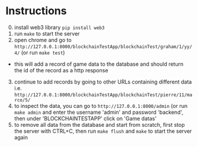 # Instructions
0. install web3 library `pip install web3`
1. run `make` to start the server
2. open chrome and go to `http://127.0.0.1:8000/blockchainTestApp/blockchainTest/graham/1/yy/4/` (or run `make test`)
- this will add a record of game data to the database and should return the id of the record as a http response
3. continue to add records by going to other URLs containing different data i.e. `http://127.0.0.1:8000/blockchainTestApp/blockchainTest/pierre/11/marco/5/`
4. to inspect the data, you can go to `http://127.0.0.1:8000/admin` (or run `make admin` and enter the username 'admin' and password 'backend', then under 'BLOCKCHAINTESTAPP' click on 'Game datas'
5. to remove all data from the database and start from scratch, first stop the server with CTRL+C, then run `make flush` and `make` to start the server again